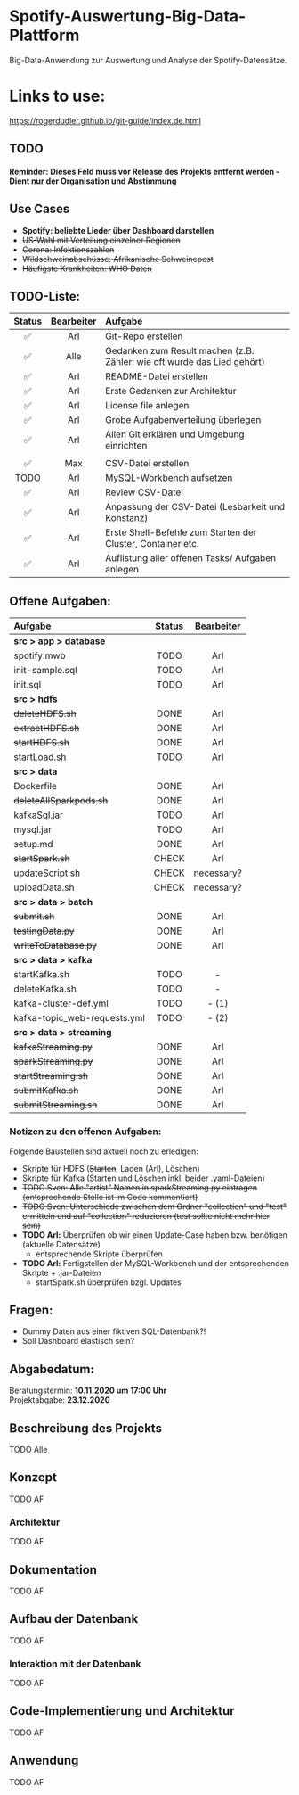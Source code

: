 # Spotify-Auswertung-Big-Data-Plattform

Big-Data-Anwendung zur Auswertung und Analyse der Spotify-Datensätze.

# Links to use:

https://rogerdudler.github.io/git-guide/index.de.html

## TODO

#### Reminder: Dieses Feld muss vor Release des Projekts entfernt werden - Dient nur der Organisation und Abstimmung

## Use Cases

- **Spotify: beliebte Lieder über Dashboard darstellen**
- ~~US-Wahl mit Verteilung einzelner Regionen~~
- ~~Corona: Infektionszahlen~~
- ~~Wildschweinabschüsse: Afrikanische Schweinepest~~
- ~~Häufigste Krankheiten: WHO Daten~~

## TODO-Liste:

|       Status       | Bearbeiter | Aufgabe                                                                 |
| :----------------: | :--------: | :---------------------------------------------------------------------- |
| :white_check_mark: | Arl        | Git-Repo erstellen                                                      |
| :white_check_mark: | Alle       | Gedanken zum Result machen (z.B. Zähler: wie oft wurde das Lied gehört) |
| :white_check_mark: | Arl        | README-Datei erstellen                                                  |
| :white_check_mark: | Arl        | Erste Gedanken zur Architektur                                          |
| :white_check_mark: | Arl        | License file anlegen                                                    |
| :white_check_mark: | Arl        | Grobe Aufgabenverteilung überlegen                                      |
| :white_check_mark: | Arl        | Allen Git erklären und Umgebung einrichten                              |
|                    |            |                                                                         |
| :white_check_mark: | Max        | CSV-Datei erstellen                                                     |
| TODO               | Arl        | MySQL-Workbench aufsetzen                                               |
| :white_check_mark: | Arl        | Review CSV-Datei                                                        |
| :white_check_mark: | Arl        | Anpassung der CSV-Datei (Lesbarkeit und Konstanz)                       |
| :white_check_mark: | Arl        | Erste Shell-Befehle zum Starten der Cluster, Container etc.             |
| :white_check_mark: | Arl        | Auflistung aller offenen Tasks/ Aufgaben anlegen                        |


## Offene Aufgaben:

| Aufgabe                      | Status | Bearbeiter |
| :--------------------------- | :----: | :--------: |
| **src > app > database**     |        |            |
| spotify.mwb                  | TODO   | Arl        |
| init-sample.sql              | TODO   | Arl        |
| init.sql                     | TODO   | Arl        |
| **src > hdfs**               |        |            |
| ~~deleteHDFS.sh~~            | DONE   | Arl        |
| ~~extractHDFS.sh~~           | DONE   | Arl        |
| ~~startHDFS.sh~~             | DONE   | Arl        |
| startLoad.sh                 | TODO   | Arl        |
| **src > data**               |        |            |
| ~~Dockerfile~~               | DONE   | Arl        |
| ~~deleteAllSparkpods.sh~~    | DONE   | Arl        |
| kafkaSql.jar                 | TODO   | Arl        |
| mysql.jar                    | TODO   | Arl        |
| ~~setup.md~~                 | DONE   | Arl        |
| ~~startSpark.sh~~            | CHECK  | Arl        |
| updateScript.sh              | CHECK  | necessary? |
| uploadData.sh                | CHECK  | necessary? |
| **src > data > batch**       |        |            |
| ~~submit.sh~~                | DONE   | Arl        |
| ~~testingData.py~~           | DONE   | Arl        |
| ~~writeToDatabase.py~~       | DONE   | Arl        |
| **src > data > kafka**       |        |            |
| startKafka.sh                | TODO   | -          |
| deleteKafka.sh               | TODO   | -          |
| kafka-cluster-def.yml        | TODO   | - (1)      |
| kafka-topic_web-requests.yml | TODO   | - (2)      |
| **src > data > streaming**   |        |            |
| ~~kafkaStreaming.py~~        | DONE   | Arl        |
| ~~sparkStreaming.py~~        | DONE   | Arl        |
| ~~startStreaming.sh~~        | DONE   | Arl        |
| ~~submitKafka.sh~~           | DONE   | Arl        |
| ~~submitStreaming.sh~~       | DONE   | Arl        |

### Notizen zu den offenen Aufgaben:

Folgende Baustellen sind aktuell noch zu erledigen:

- Skripte für HDFS (~~Starten~~, Laden (Arl), Löschen)
- Skripte für Kafka (Starten und Löschen inkl. beider .yaml-Dateien)
- ~~TODO Sven: Alle "artist" Namen in sparkStreaming.py eintragen (entsprechende Stelle ist im Code kommentiert)~~
- ~~TODO Sven: Unterschiede zwischen dem Ordner "collection" und "test" ermitteln und auf "collection" reduzieren (test sollte nicht mehr hier sein)~~
- **TODO Arl:** Überprüfen ob wir einen Update-Case haben bzw. benötigen (aktuelle Datensätze)
  - entsprechende Skripte überprüfen
- **TODO Arl:** Fertigstellen der MySQL-Workbench und der entsprechenden Skripte + .jar-Dateien
  - startSpark.sh überprüfen bzgl. Updates

## Fragen:

- Dummy Daten aus einer fiktiven SQL-Datenbank?!
- Soll Dashboard elastisch sein?

## Abgabedatum:

Beratungstermin: **10.11.2020 um 17:00 Uhr** <br/>
Projektabgabe: **23.12.2020**

## Beschreibung des Projekts

TODO Alle

## Konzept

TODO AF

### Architektur

TODO AF

## Dokumentation

TODO AF

## Aufbau der Datenbank

TODO AF

### Interaktion mit der Datenbank

TODO AF

## Code-Implementierung und Architektur

TODO AF

## Anwendung

TODO AF
